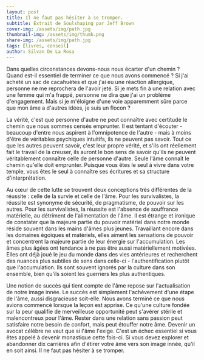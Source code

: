 ```yaml
---
layout: post
title: Il ne faut pas hésiter à se tromper.
subtitle: Extrait de Soulshaping par Jeff Brown
cover-img: /assets/img/path.jpg
thumbnail-img: /assets/img/thumb.png
share-img: /assets/img/path.jpg
tags: [livres, conseil]
author: Silvan De La Rosa
---
```


Dans quelles circonstances devons-nous nous écarter d'un chemin ? Quand est-il essentiel de terminer ce que nous avons commencé ? Si j'ai acheté un sac de cacahuètes et que j'ai eu une réaction allergique, personne ne me reprochera de l'avoir jeté. Si je mets fin à une relation avec une femme qui m'a frappé, personne ne dira que j'ai un problème d'engagement. Mais si je m'éloigne d'une voie apparemment sûre parce que mon âme a d'autres idées, je suis un flocon ?

La vérité, c'est que personne d'autre ne peut connaître avec certitude le chemin que nous sommes censés emprunter. Il est tentant d'écouter - beaucoup d'entre nous aspirent à l'omnipotence de l'autre - mais à moins d'être de véritables psychiques intuitifs, ils ne peuvent pas savoir. Tout ce que les autres peuvent savoir, c'est leur propre vérité, et s'ils ont réellement fait le travail de la creuser, ils auront le bon sens de savoir qu'ils ne peuvent véritablement connaître celle de personne d'autre. Seule l'âme connaît le chemin qu'elle doit emprunter. Puisque vous êtes le seul à vivre dans votre temple, vous êtes le seul à connaître ses écritures et sa structure d'interprétation.

Au cœur de cette lutte se trouvent deux conceptions très différentes de la réussite : celle de la survie et celle de l'âme. Pour les survivalistes, la réussite est synonyme de sécurité, de pragmatisme, de pouvoir sur les autres. Pour les survivalistes, la réussite est l'absence de souffrance matérielle, au détriment de l'alimentation de l'âme. Il est étrange et ironique de constater que la majeure partie du pouvoir matériel dans notre monde réside souvent dans les mains d'âmes plus jeunes. Travaillant encore dans les domaines égoïques et matériels, elles aiment les sensations de pouvoir et concentrent la majeure partie de leur énergie sur l'accumulation. Les âmes plus âgées ont tendance à ne pas être aussi matériellement motivées. Elles ont déjà joué le jeu du monde dans des vies antérieures et recherchent des nuances plus subtiles de sens dans celle-ci - l'authentification plutôt que l'accumulation. Ils sont souvent ignorés par la culture dans son ensemble, bien qu'ils soient les guerriers les plus authentiques.

Une notion de succès qui tient compte de l'âme repose sur l'actualisation de notre image innée. Le succès est simplement l'achèvement d'une étape de l'âme, aussi disgracieuse soit-elle. Nous avons terminé ce que nous avions commencé lorsque la leçon est apprise. Ce qu'une culture fondée sur la peur qualifie de merveilleuse opportunité peut s'avérer stérile et malencontreux pour l'âme. Rester dans une relation sans passion peut satisfaire notre besoin de confort, mais peut étouffer notre âme. Devenir un avocat célèbre ne vaut que si l'âme l'exige. C'est un échec essentiel si vous êtes appelé à devenir monastique cette fois-ci. Si vous devez explorer et abandonner dix carrières afin d'étirer votre âme vers son image innée, qu'il en soit ainsi. Il ne faut pas hésiter à se tromper.
